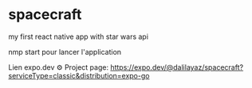# spacecraft
my first react native app with star wars api 



nmp start pour lancer l'application



Lien expo.dev
⚙️   Project page: https://expo.dev/@dalilayaz/spacecraft?serviceType=classic&distribution=expo-go
